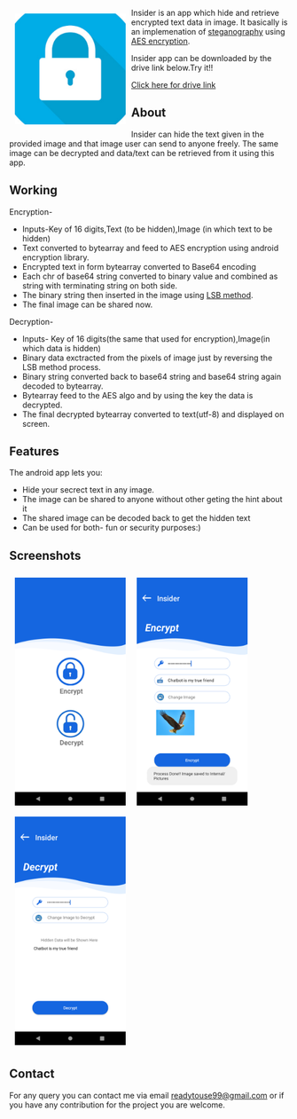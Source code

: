 
<img src="app/src/main/ic_launcher-playstore.png" align="left"
width="200" hspace="10" vspace="10">

Insider is an app which hide and retrieve encrypted text data in image.
It basically is an implemenation of <a href="https://en.wikipedia.org/wiki/Steganography">steganography</a> using <a href="https://en.wikipedia.org/wiki/Advanced_Encryption_Standard">AES encryption</a>.

Insider app can be downloaded by the drive link below.Try it!!

<p align="left">
<a href="https://drive.google.com/file/d/1OsfUVFabUzfKgaw6JqVGBSOXZm_e4OcX/view?usp=sharing">
    Click here for drive link
        </a>
        </p>

## About

Insider can hide the text given in the provided image and that image user can send to anyone freely.
The same image can be decrypted and data/text can be retrieved from it using this app.

## Working

  Encryption-
  - Inputs-Key of 16 digits,Text (to be hidden),Image (in which text to be hidden)
  - Text converted to bytearray and feed to AES encryption using android encryption library.
  - Encrypted text in form bytearray converted to Base64 encoding 
  - Each chr of base64 string converted to binary value and combined as string with terminating string on both side.
  - The binary string then inserted in the image using <a href="https://www.google.com/search?client=firefox-b-d&q=lsb+method+of+steganography">LSB method</a>.
  - The final image can be shared now.
 
 Decryption-
  - Inputs- Key of 16 digits(the same that used for encryption),Image(in which data is hidden)
  - Binary data exctracted from the pixels of image just by reversing the LSB method process.
  - Binary string converted back to base64 string and base64 string again decoded to bytearray.
  - Bytearray feed to the AES algo and by using the key the data is decrypted.
  - The final decrypted bytearray converted to text(utf-8) and displayed on screen.

## Features

The android app lets you:
- Hide your secrect text in any image.
- The image can be shared to anyone without other geting the hint about it
- The shared image can be decoded back to get the hidden text
- Can be used for both- fun or security purposes:)
## Screenshots

[<img src="/readme/Screenshot_1604311008.png" align="left"
width="200"
    hspace="10" vspace="10">](/readme/Screenshot_16043110082.png.png)
[<img src="/readme/Screenshot_1604311219.png" align="left"
width="200"
    hspace="10" vspace="10">](/readme/Screenshot_1604311219.png)

[<img src="/readme/Screenshot_1604311262.png" align="center"
width="200"
    hspace="10" vspace="10">](/readme/Screenshot_1604311262.png)
    
 
## Contact

For any query you can contact me via email <a href="">readytouse99@gmail.com</a> or if you have any contribution for the project you are welcome.
